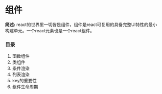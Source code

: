 # 组件 #

**简述:** react的世界里一切皆是组件，组件是react可复用的具备完整UI特性的最小构建单元。一个react元素也是一个react组件。

### 目录 ###
1. 函数组件
2. 类组件
3. 条件渲染
4. 列表渲染
5. key的重要性
6. 组件生命周期